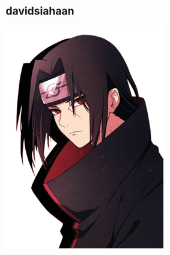 # davidsiahaan
![itachi-forger-pointing.png](https://github.com/DavidSiahaan03/davidsiahaan/blob/6248dbe4e594324b546aae3630441e8e802992eb/itachi-forger-pointing.png?raw=true)
